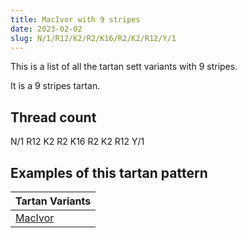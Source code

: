```yaml
---
title: MacIvor with 9 stripes
date: 2023-02-02
slug: N/1/R12/K2/R2/K16/R2/K2/R12/Y/1
---
```

This is a list of all the tartan sett variants with 9 stripes.

It is a 9 stripes tartan.


## Thread count
N/1 R12 K2 R2 K16 R2 K2 R12 Y/1

## Examples of this tartan pattern

| Tartan Variants |
|---------------|
| [MacIvor](/variants/n/1/r12/k2/r2/k16/r2/k2/r12/y/1-k000000-nd0d0d0-rc80000-yffc800)||
